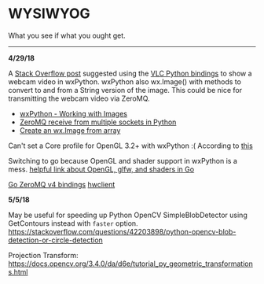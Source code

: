 # WYSIWYOG

What you see if what you ought get.

---

**4/29/18**

A [Stack Overflow post](https://stackoverflow.com/questions/35009984/get-stream-from-webcam-with-opencv-and-wxpython) suggested using the [VLC Python bindings](https://wiki.videolan.org/Python_bindings) to show a webcam video in wxPython.
wxPython also wx.Image() with methods to convert to and from a String version of the image.
This could be nice for transmitting the webcam video via ZeroMQ.

* [wxPython - Working with Images](https://wiki.wxpython.org/WorkingWithImages)
* [ZeroMQ receive from multiple sockets in Python](http://zguide.zeromq.org/py:msreader)
* [Create an wx.Image from array](https://stackoverflow.com/questions/20033749/python-image-object-to-wxpython)

Can't set a Core profile for OpenGL 3.2+ with wxPython :(
According to [this](https://git.fmrib.ox.ac.uk/fsl/fslpy/blob/a38d81b13d428fefc77487d0072d4a2b58210edb/fsl/fslview/slicecanvas.py)

Switching to go because OpenGL and shader support in wxPython is a mess.
[helpful link about OpenGL, glfw, and shaders in Go](https://kylewbanks.com/blog/tutorial-opengl-with-golang-part-1-hello-opengl)

[Go ZeroMQ v4 bindings](https://github.com/pebbe/zmq4)
[hwclient](https://github.com/pebbe/zmq4/blob/master/examples/hwclient.go)

**5/5/18**

May be useful for speeding up Python OpenCV SimpleBlobDetector using GetContours instead with `faster` option. https://stackoverflow.com/questions/42203898/python-opencv-blob-detection-or-circle-detection

Projection Transform: https://docs.opencv.org/3.4.0/da/d6e/tutorial_py_geometric_transformations.html
